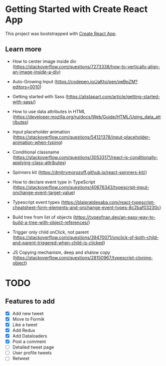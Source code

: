 # Getting Started with Create React App

This project was bootstrapped with [Create React App](https://github.com/facebook/create-react-app).

## Learn more

- How to center image inside div (https://stackoverflow.com/questions/7273338/how-to-vertically-align-an-image-inside-a-div)

- Auto-Growing Input (https://codepen.io/JaKto/pen/qeBpZM?editors=0010)

- Getting started with Sass (https://alistapart.com/article/getting-started-with-sass/)

- How to use data attributes in HTML (https://developer.mozilla.org/ru/docs/Web/Guide/HTML/Using_data_attributes)

- Input placeholder animation (https://stackoverflow.com/questions/54121378/input-placeholder-animation-when-typing)

- Conditional classname (https://stackoverflow.com/questions/30533171/react-js-conditionally-applying-class-attributes)

- Spinners kit (https://dmitrymorozoff.github.io/react-spinners-kit/)

- How to declare event type in TypeScript (https://stackoverflow.com/questions/40676343/typescript-input-onchange-event-target-value)

- Typescript event types (https://blaipratdesaba.com/react-typescript-cheatsheet-form-elements-and-onchange-event-types-8c2baf03230c)

- Build tree from list of objects (https://typeofnan.dev/an-easy-way-to-build-a-tree-with-object-references/)

- Trigger only child onClick, not parent (https://stackoverflow.com/questions/39470071/onclick-of-both-child-and-parent-triggered-when-child-is-clicked)

- JS Copying mechanism, deep and shalow copy (https://stackoverflow.com/questions/28150967/typescript-cloning-object)

# TODO

## Features to add

- [x] Add new tweet
- [x] Move to Formik
- [x] Like a tweet
- [x] Add Redux
- [x] Add Dataloaders
- [x] Post a comment
- [ ] Detailed tweet page
- [ ] User profile tweets
- [ ] Retweet
